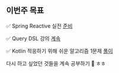 ## 이번주 목표

✅ Spring Reactive 실전 [준비](https://github.com/Road-of-CODEr/netty-reactive/tree/main/spring-reactive)   

✅ Query DSL 강의 [계속](https://github.com/huisam/QueryDsl/commits/master)  

✅ Kotlin 적응하기 위해 쉬운 알고리즘 1문제 [풀이](78_Subsets.kt)  

다시 하고 싶었던 것들을 계속 공부하기 🏃 ㅎㅎ  